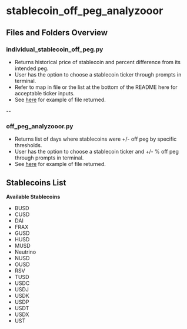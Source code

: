 # stablecoin_off_peg_analyzooor

## Files and Folders Overview

### individual_stablecoin_off_peg.py

- Returns historical price of stablecoin and percent difference from its intended peg.
- User has the option to choose a stablecoin ticker through prompts in terminal.
- Refer to map in file or the list at the bottom of the README here for acceptable ticker inputs.
- See [here](https://github.com/check-sked/crypto_data_resources/blob/main/csv_examples/stablecoins/off_peg_analyzooor/USDT_hist_price_off_peg.csv) for example of file returned.

--

### off_peg_analyzooor.py

- Returns list of days where stablecoins were +/- off peg by specific thresholds.
- User has the option to choose a stablecoin ticker and +/- % off peg through prompts in terminal.
- See [here](https://github.com/check-sked/crypto_data_resources/blob/main/csv_examples/stablecoins/off_peg_analyzooor/USDT_off_peg.csv) for example of file returned.

## Stablecoins List

**Available Stablecoins**

- BUSD
- CUSD
- DAI
- FRAX
- GUSD
- HUSD
- MUSD
- Neutrino
- NUSD
- OUSD
- RSV
- TUSD
- USDC
- USDJ
- USDK
- USDP
- USDT
- USDX
- UST
